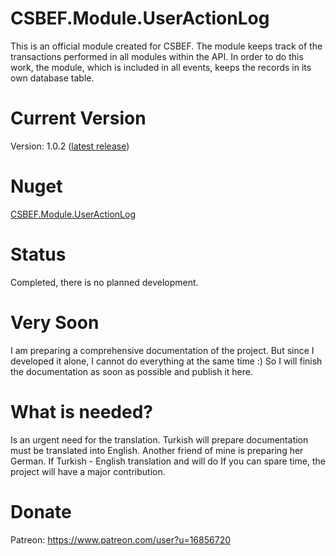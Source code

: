 # CSBEF.Module.UserActionLog
This is an official module created for CSBEF. The module keeps track of the transactions performed in all modules within the API. In order to do this work, the module, which is included in all events, keeps the records in its own database table.

# Current Version
Version: 1.0.2 ([latest release](https://github.com/mkurak/CSBEF.Module.UserActionLog/releases/tag/1.0.2))

# Nuget
[CSBEF.Module.UserActionLog](https://www.nuget.org/packages/CSBEF.Module.UserActionLog/)

# Status
Completed, there is no planned development.

# Very Soon
I am preparing a comprehensive documentation of the project. But since I developed it alone, I cannot do everything at the same time :) So I will finish the documentation as soon as possible and publish it here.

# What is needed?
Is an urgent need for the translation. Turkish will prepare documentation must be translated into English. Another friend of mine is preparing her German. If Turkish - English translation and will do If you can spare time, the project will have a major contribution.

# Donate
Patreon: https://www.patreon.com/user?u=16856720
